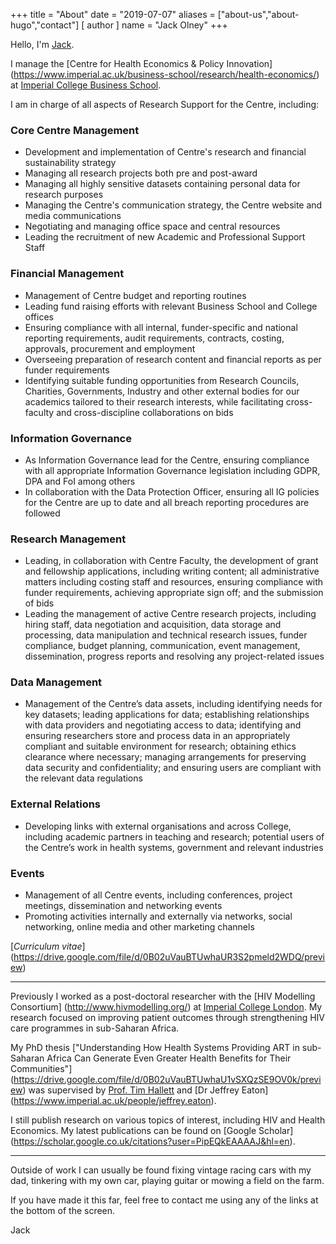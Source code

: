 +++
title = "About"
date = "2019-07-07"
aliases = ["about-us","about-hugo","contact"]
[ author ]
  name = "Jack Olney"
+++

Hello, I'm [Jack](http://www.imperial.ac.uk/people/jack.olney).

I manage the [Centre for Health Economics & Policy Innovation]
(https://www.imperial.ac.uk/business-school/research/health-economics/) at [Imperial College
Business School](https://imperial.ac.uk/business-school/).

I am in charge of all aspects of Research Support for the Centre, including:

### Core Centre Management

- Development and implementation of Centre's research and financial sustainability strategy
- Managing all research projects both pre and post-award
- Managing all highly sensitive datasets containing personal data for research purposes
- Managing the Centre's communication strategy, the Centre website and media communications
- Negotiating and managing office space and central resources
- Leading the recruitment of new Academic and Professional Support Staff

### Financial Management

- Management of Centre budget and reporting routines
- Leading fund raising efforts with relevant Business School and College offices
- Ensuring compliance with all internal, funder-specific and national reporting requirements, audit
requirements, contracts, costing, approvals, procurement and employment
- Overseeing preparation of research content and financial reports as per funder requirements
- Identifying suitable funding opportunities from Research Councils, Charities,
Governments, Industry and other external bodies for our academics tailored to their research
interests, while facilitating cross-faculty and cross-discipline collaborations on bids

### Information Governance

- As Information Governance lead for the Centre, ensuring compliance with all appropriate
Information Governance legislation including GDPR, DPA and FoI among others
- In collaboration with the Data Protection Officer, ensuring all IG policies for the Centre are up
to date and all breach reporting procedures are followed

### Research Management

- Leading, in collaboration with Centre Faculty, the development of grant and fellowship
applications, including writing content; all administrative matters including costing staff and
resources, ensuring compliance with funder requirements, achieving appropriate sign off; and the
submission of bids
- Leading the management of active Centre research projects, including hiring staff, data
negotiation and acquisition, data storage and processing, data manipulation and technical research
issues, funder compliance, budget planning, communication, event management, dissemination, progress
reports and resolving any project-related issues

### Data Management

- Management of the Centre’s data assets, including identifying needs for key datasets; leading
applications for data; establishing relationships with data providers and negotiating access to
data; identifying and ensuring researchers store and process data in an appropriately compliant and
suitable environment for research; obtaining ethics clearance where necessary; managing arrangements
for preserving data security and confidentiality; and ensuring users are compliant with the relevant
data regulations

### External Relations

- Developing links with external organisations and across College, including academic partners in
teaching and research; potential users of the Centre’s work in health systems, government and
relevant industries


### Events

- Management of all Centre events, including conferences, project meetings, dissemination and
networking events
- Promoting activities internally and externally via networks, social networking, online media
and other marketing channels

[_Curriculum vitae_] (https://drive.google.com/file/d/0B02uVauBTUwhaUR3S2pmeld2WDQ/preview)

---

Previously I worked as a post-doctoral researcher with the [HIV Modelling Consortium]
(http://www.hivmodelling.org/) at [Imperial College London](http://imperial.ac.uk/). My research
focused on improving patient outcomes through strengthening HIV care programmes in sub-Saharan
Africa.

My PhD thesis ["Understanding How Health Systems Providing ART in sub-Saharan Africa Can Generate
Even Greater Health Benefits for Their Communities"]
(https://drive.google.com/file/d/0B02uVauBTUwhaU1vSXQzSE9OV0k/preview) was supervised by [Prof. Tim
Hallett](https://www.imperial.ac.uk/people/timothy.hallett) and [Dr Jeffrey Eaton]
(https://www.imperial.ac.uk/people/jeffrey.eaton).

I still publish research on various topics of interest, including HIV and Health Economics. My
latest publications can be found on [Google Scholar]
(https://scholar.google.co.uk/citations?user=PipEQkEAAAAJ&hl=en).

---

Outside of work I can usually be found fixing vintage racing cars with my dad, tinkering with my own
car, playing guitar or mowing a field on the farm.

If you have made it this far, feel free to contact me using any of the links at the bottom of the
screen.

Jack
